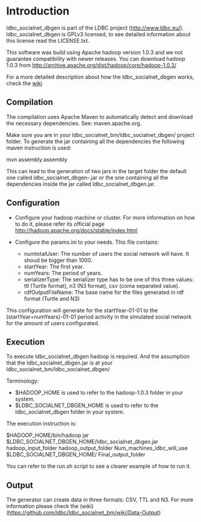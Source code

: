 # Introduction

ldbc_socialnet_dbgen is part of the LDBC project (http://www.ldbc.eu/).
ldbc_socialnet_dbgen is GPLv3 licensed, to see detailed information about this license read the LICENSE.txt.

This software was build using Apache hadoop version 1.0.3 and we not guarantee compatibility with newer releases.
You can download hadoop 1.0.3 from http://archive.apache.org/dist/hadoop/core/hadoop-1.0.3/

For a more detailed description about how the ldbc_socialnet_dbgen works, check the  [wiki](https://github.com/ldbc/ldbc_socialnet_bm/wiki/Data-Generator)


## Compilation

The compilation uses Apache Maven to automatically detect and download the necessary dependencies. See: maven.apache.org.

Make sure you are in your ldbc_socialnet_bm/ldbc_socialnet_dbgen/ project folder.
To generate the jar containing all the dependencies the following maven instruction is used:

mvn assembly:assembly

This can lead to the generation of two jars in the target folder the default one called ldbc_socialnet_dbgen-<Version-Number>.jar or the one containing all the dependencies inside the jar called ldbc_socialnet_dbgen.jar.


## Configuration

* Configure your hadoop machine or cluster. For more information on how to do it, please refer its official page http://hadoop.apache.org/docs/stable/index.html

* Configure the params.ini to your needs. This file contains:
	- numtotalUser: The number of users the social network will have. It shoud be bigger than 1000.
	- startYear: The first year.
	- numYears: The period of years.
	- serializerType: The serializer type has to be one of this three values: ttl (Turtle format), n3 (N3 format), csv (coma separated value).
	- rdfOutputFileName: The base name for the files generated in rdf format (Turtle and N3)
	
This configuration will generate for the startYear-01-01 to the (startYear+numYears)-01-01 period activity in the simulated social network for the amount of users configurated.


## Execution
To execute ldbc_socialnet_dbgen hadoop is required. And the assumption that the ldbc_socialnet_dbgen.jar is at your ldbc_socialnet_bm/ldbc_socialnet_dbgen/

Terminology:

* $HADOOP_HOME is used to refer to the hadoop-1.0.3 folder in your system.
* $LDBC_SOCIALNET_DBGEN_HOME is used to refer to the ldbc_socialnet_dbgen folder in your system.

The execution instruction is:

$HADOOP_HOME/bin/hadoop jar $LDBC_SOCIALNET_DBGEN_HOME/ldbc_socialnet_dbgen.jar hadoop_input_folder hadoop_output_folder Num_machines_ldbc_will_use  $LDBC_SOCIALNET_DBGEN_HOME/ Final_output_folder

You can refer to the run.sh script to see a clearer example of how to run it.

## Output
The generator can create data in three formats: CSV, TTL and N3. For more information please check the (wiki)(https://github.com/ldbc/ldbc_socialnet_bm/wiki/Data-Output)
